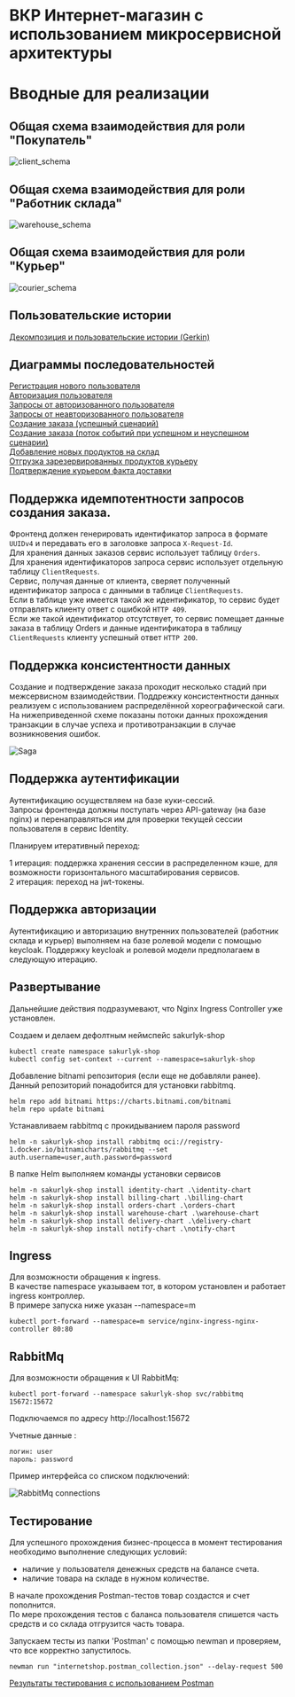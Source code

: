 # ВКР Интернет-магазин с использованием микросервисной архитектуры

# Вводные для реализации
  
## Общая схема взаимодействия для роли "Покупатель"

![client_schema](./assets/userstories/image_services_for_client.png)  

## Общая схема взаимодействия для роли "Работник склада"
  
![warehouse_schema](./assets/userstories/image_services_for_warehouse_worker.png)  
  
## Общая схема взаимодействия для роли "Курьер"
  
![courier_schema](./assets/userstories/image_services_for_courier_worker.png)  
  
## Пользовательские истории
  
[Декомпозиция и пользовательские истории (Gerkin)](./assets/userstories/README.md)  
  
## Диаграммы последовательностей

[Регистрация нового пользователя](./assets/sequence/register_user.png)  
[Авторизация пользователя](./assets/sequence/authorize_user.png)  
[Запросы от авторизованного пользователя](./assets/sequence/authorized_user.png)  
[Запросы от неавторизованного пользователя](./assets/sequence/unauthorized_user.png)  
[Создание заказа (успешный сценарий)](./assets/sequence/create_order.png)  
[Создание заказа (поток событий при успешном и неуспешном сценарии)](./assets/image_saga.png)  
[Добавление новых продуктов на склад](./assets/sequence/product_addition_warehouse.png)  
[Отгрузка зарезервированных продуктов курьеру](./assets/sequence/product_handover_warehouse.png)  
[Подтверждение курьером факта доставки](./assets/sequence/confirm_delivery.png)  

## Поддержка идемпотентности запросов создания заказа.  
  
Фронтенд должен генерировать идентификатор запроса в формате `UUIDv4` и передавать его в заголовке запроса `X-Request-Id`.  
Для хранения данных заказов сервис использует таблицу `Orders`.  
Для хранения идентификаторов запроса сервис использует отдельную таблицу `ClientRequests`.  
Сервис, получая данные от клиента, сверяет полученный идентификатор запроса с данными в таблице `ClientRequests`.  
Если в таблице уже имеется такой же идентификатор, то сервис будет отправлять клиенту ответ с ошибкой `HTTP 409`.  
Если же такой идентификатор отсутствует, то сервис помещает данные заказа в таблицу Orders и данные идентификатора в таблицу `ClientRequests` клиенту успешный ответ `HTTP 200`.  
  
## Поддержка консистентности данных
  
Создание и подтверждение заказа проходит несколько стадий при межсервисном взаимодействии.
Поддрежку консистентности данных реализуем с использованием распределённой хореографической саги.
На нижеприведенной схеме показаны потоки данных прохождения транзакции в случае успеха и противотранзакции в случае возникновения ошибок.
  
![Saga](./assets/image_saga.png)  

## Поддержка аутентификации

Аутентификацию осуществляем на базе куки-сессий.  
Запросы фронтенда должны поступать через API-gateway (на базе nginx) и перенаправляться им для проверки текущей сессии пользователя в сервис Identity.  
  
Планируем итеративный переход:  
  
1 итерация: поддержка хранения сессии в распределенном кэше, для возможности горизонтального масштабирования сервисов.  
2 итерация: переход на jwt-токены.  
  
## Поддержка авторизации
  
Аутентификацию и авторизацию внутренних пользователей (работник склада и курьер) выполняем на базе ролевой модели с помощью keycloak.
Поддержку keycloak и ролевой модели предполагаем в следующую итерацию.  
  
## Развертывание 
  
Дальнейшие действия подразумевают, что Nginx Ingress Controller уже установлен.  
  
Создаем и делаем дефолтным неймспейс sakurlyk-shop
```
kubectl create namespace sakurlyk-shop
kubectl config set-context --current --namespace=sakurlyk-shop
```

Добавление bitnami репозитория (если еще не добавляли ранее).  
Данный репозиторий понадобится для установки rabbitmq.  
  
```
helm repo add bitnami https://charts.bitnami.com/bitnami
helm repo update bitnami
```

Устанавливаем rabbitmq с прокидыванием пароля password  
  
```
helm -n sakurlyk-shop install rabbitmq oci://registry-1.docker.io/bitnamicharts/rabbitmq --set auth.username=user,auth.password=password
```

В папке Helm выполняем команды установки сервисов  
```
helm -n sakurlyk-shop install identity-chart .\identity-chart
helm -n sakurlyk-shop install billing-chart .\billing-chart
helm -n sakurlyk-shop install orders-chart .\orders-chart
helm -n sakurlyk-shop install warehouse-chart .\warehouse-chart
helm -n sakurlyk-shop install delivery-chart .\delivery-chart
helm -n sakurlyk-shop install notify-chart .\notify-chart
```
  
## Ingress

Для возможности обращения к ingress.  
В качестве namespace указываем тот, в котором установлен и работает ingress контроллер.  
В примере запуска ниже указан --namespace=m  
  
```
kubectl port-forward --namespace=m service/nginx-ingress-nginx-controller 80:80
```
  
## RabbitMq
  
Для возможности обращения к UI RabbitMq:  
  
```
kubectl port-forward --namespace sakurlyk-shop svc/rabbitmq 15672:15672
```
  
Подключаемся по адресу http://localhost:15672  
  
Учетные данные :  
  
```
логин: user  
пароль: password  
```
  
Пример интерфейса со списком подключений:  
  
![RabbitMq connections](./assets/rabbitmq_connections.png)  
  
## Тестирование
  
Для успешного прохождения бизнес-процесса в момент тестирования необходимо выполнение следующих условий:  
  
- наличие у пользователя денежных средств на балансе счета.  
- наличие товара на складе в нужном количестве.  
  
В начале прохождения Postman-тестов товар создастся и счет пополнится.  
По мере прохождения тестов с баланса пользователя спишется часть средств и со склада отгрузится часть товара.
  
Запускаем тесты из папки 'Postman' с помощью newman и проверяем, что все корректно запустилось.  
  
```
newman run "internetshop.postman_collection.json" --delay-request 500
```
  
[Результаты тестирования с использованием Postman](./postman/README.md)
